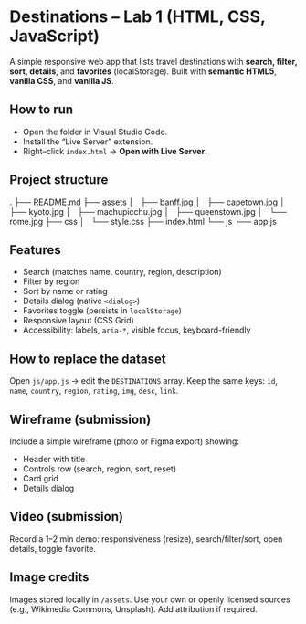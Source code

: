 # Destinations – Lab 1 (HTML, CSS, JavaScript)

A simple responsive web app that lists travel destinations with **search, filter, sort, details**, and **favorites** (localStorage). Built with **semantic HTML5**, **vanilla CSS**, and **vanilla JS**.

## How to run
- Open the folder in Visual Studio Code.
- Install the “Live Server” extension.
- Right–click `index.html` → **Open with Live Server**.

## Project structure
.
├── README.md
├── assets
│   ├── banff.jpg
│   ├── capetown.jpg
│   ├── kyoto.jpg
│   ├── machupicchu.jpg
│   ├── queenstown.jpg
│   └── rome.jpg
├── css
│   └── style.css
├── index.html
└── js
    └── app.js



## Features
- Search (matches name, country, region, description)
- Filter by region
- Sort by name or rating
- Details dialog (native `<dialog>`)
- Favorites toggle (persists in `localStorage`)
- Responsive layout (CSS Grid)
- Accessibility: labels, `aria-*`, visible focus, keyboard-friendly

## How to replace the dataset
Open `js/app.js` → edit the `DESTINATIONS` array. Keep the same keys:
`id`, `name`, `country`, `region`, `rating`, `img`, `desc`, `link`.

## Wireframe (submission)
Include a simple wireframe (photo or Figma export) showing:
- Header with title
- Controls row (search, region, sort, reset)
- Card grid
- Details dialog

## Video (submission)
Record a 1–2 min demo: responsiveness (resize), search/filter/sort, open details, toggle favorite.

## Image credits
Images stored locally in `/assets`. Use your own or openly licensed sources (e.g., Wikimedia Commons, Unsplash). Add attribution if required.

